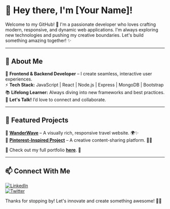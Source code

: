 # 👋 Hey there, I'm [Your Name]!

Welcome to my GitHub! 🚀 I'm a passionate developer who loves crafting modern, responsive, and dynamic web applications. I'm always exploring new technologies and pushing my creative boundaries. Let's build something amazing together! ✨

---

## 🚀 About Me
🎨 **Frontend & Backend Developer** – I create seamless, interactive user experiences.  
⚡ **Tech Stack:** JavaScript | React | Node.js | Express | MongoDB | Bootstrap   
📚 **Lifelong Learner:** Always diving into new frameworks and best practices.  
💬 **Let's Talk!** I’d love to connect and collaborate.  

---

## 📌 Featured Projects
🔹 **[WanderWave](https://github.com/yourusername/wanderwave)** – A visually rich, responsive travel website. 🌍✨  
🔹 **[Pinterest-Inspired Project](https://github.com/yourusername/pinterest-clone)** – A creative content-sharing platform. 🎨📌  

📍 Check out my full portfolio **[here](https://yourportfolio.com)**. 🚀

---

## 📫 Connect With Me
[![LinkedIn](https://img.shields.io/badge/LinkedIn-Profile-blue?logo=linkedin)]((https://www.linkedin.com/in/shivang-jaswal-b3bb2b346/))  
[![Twitter](https://img.shields.io/badge/Twitter-Connect-blue?logo=twitter)]((https://x.com/JaswalShivang))

Thanks for stopping by! Let's innovate and create something awesome! 🚀😃


